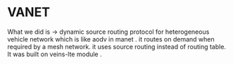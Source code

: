 # VANET
What we did is -> dynamic source routing protocol for heterogeneous vehicle network which is like aodv in manet .  it routes on demand when required by a mesh network. it uses source routing instead of routing table.  It was built on veins-lte module . 
